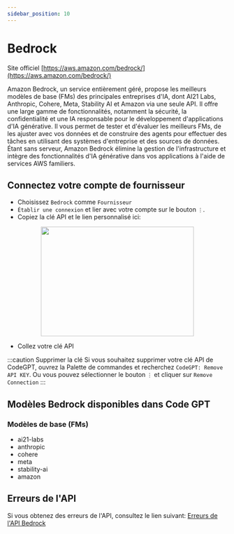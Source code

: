 ```yaml
---
sidebar_position: 10
---
```


# Bedrock

Site officiel [https://aws.amazon.com/bedrock/](https://aws.amazon.com/bedrock/)

Amazon Bedrock, un service entièrement géré, propose les meilleurs modèles de base (FMs) des principales entreprises d'IA, dont AI21 Labs, Anthropic, Cohere, Meta, Stability AI et Amazon via une seule API. Il offre une large gamme de fonctionnalités, notamment la sécurité, la confidentialité et une IA responsable pour le développement d'applications d'IA générative. Il vous permet de tester et d'évaluer les meilleurs FMs, de les ajuster avec vos données et de construire des agents pour effectuer des tâches en utilisant des systèmes d'entreprise et des sources de données. Étant sans serveur, Amazon Bedrock élimine la gestion de l'infrastructure et intègre des fonctionnalités d'IA générative dans vos applications à l'aide de services AWS familiers.

## Connectez votre compte de fournisseur
- Choisissez `Bedrock` comme `Fournisseur`
- `Établir une connexion` et lier avec votre compte sur le bouton `⋮`.
- Copiez la clé API et le lien personnalisé ici:
  
<p align="center">
      <img width="350" height="250" src="https://github.com/davila7/code-gpt-docs/assets/37567214/f777df34-a667-4f52-87df-0a3d70dae4d2" />
</p>

- Collez votre clé API

:::caution Supprimer la clé
Si vous souhaitez supprimer votre clé API de CodeGPT, ouvrez la Palette de commandes et recherchez `CodeGPT: Remove API KEY`. Ou vous pouvez sélectionner le bouton `⋮` et cliquer sur `Remove Connection`
:::

## Modèles Bedrock disponibles dans Code GPT

### Modèles de base (FMs)
- ai21-labs
- anthropic
- cohere
- meta
- stability-ai
- amazon

## Erreurs de l'API
Si vous obtenez des erreurs de l'API, consultez le lien suivant: [Erreurs de l'API Bedrock](https://aws.amazon.com/bedrock/api-errors)

